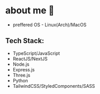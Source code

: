 # about me 👤
* preffered OS - Linux(Arch)/MacOS
## Tech Stack:
 * TypeScript/JavaScript
 * ReactJS/NextJS
 * Node.js
 * Express.js
 * Three.js
 * Python
 * TailwindCSS/StyledComponents/SASS
